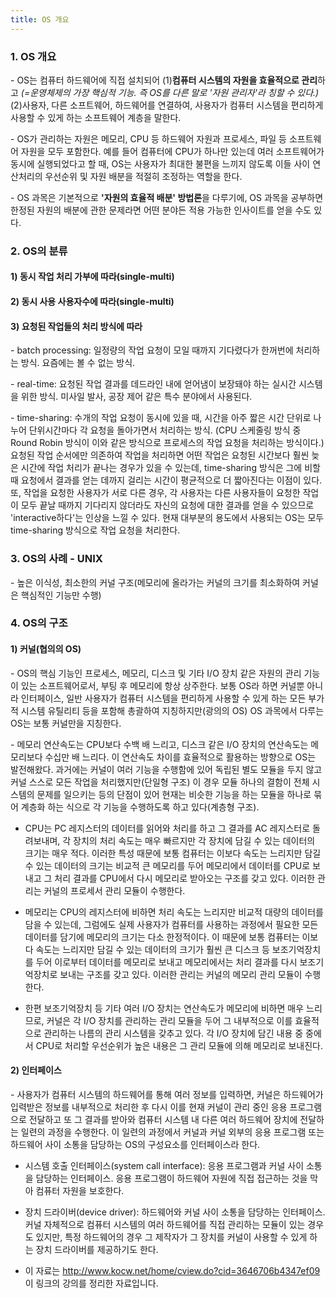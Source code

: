 ```yaml
---
title: OS 개요
---
```


### 1. OS 개요

\- OS는 컴퓨터 하드웨어에 직접 설치되어 (1)**컴퓨터 시스템의 자원을 효율적으로 관리**하고 _(=운영체제의 가장 핵심적 기능. 즉 OS를 다른 말로 '자원 관리자'라 칭할 수 있다.)_ (2)사용자, 다른 소프트웨어, 하드웨어를 연결하여, 사용자가 컴퓨터 시스템을 편리하게 사용할 수 있게 하는 소프트웨어 계층을 말한다.

\- OS가 관리하는 자원은 메모리, CPU 등 하드웨어 자원과 프로세스, 파일 등 소프트웨어 자원을 모두 포함한다. 예를 들어 컴퓨터에 CPU가 하나만 있는데 여러 소프트웨어가 동시에 실행되었다고 할 때, OS는 사용자가 최대한 불편을 느끼지 않도록 이들 사이 연산처리의 우선순위 및 자원 배분을 적절히 조정하는 역할을 한다. 

\- OS 과목은 기본적으로 **'자원의 효율적 배분' 방법론**을 다루기에, OS 과목을 공부하면 한정된 자원의 배분에 관한 문제라면 어떤 분야든 적용 가능한 인사이트를 얻을 수도 있다.

### 2. OS의 분류

#### 1) 동시 작업 처리 가부에 따라(single-multi)

#### 2) 동시 사용 사용자수에 따라(single-multi)

#### 3) 요청된 작업들의 처리 방식에 따라

\- batch processing: 일정량의 작업 요청이 모일 때까지 기다렸다가 한꺼번에 처리하는 방식. 요즘에는 볼 수 없는 방식.

\- real-time: 요청된 작업 결과를 데드라인 내에 얻어냄이 보장돼야 하는 실시간 시스템을 위한 방식. 미사일 발사, 공장 제어 같은 특수 분야에서 사용된다.

\- time-sharing: 수개의 작업 요청이 동시에 있을 때, 시간을 아주 짧은 시간 단위로 나누어 단위시간마다 각 요청을 돌아가면서 처리하는 방식. (CPU 스케줄링 방식 중 Round Robin 방식이 이와 같은 방식으로 프로세스의 작업 요청을 처리하는 방식이다.) 요청된 작업 순서에만 의존하여 작업을 처리하면 어떤 작업은 요청된 시간보다 훨씬 늦은 시간에 작업 처리가 끝나는 경우가 있을 수 있는데, time-sharing 방식은 그에 비할 때 요청에서 결과를 얻는 데까지 걸리는 시간이 평균적으로 더 짧아진다는 이점이 있다. 또, 작업을 요청한 사용자가 서로 다른 경우, 각 사용자는 다른 사용자들이 요청한 작업이 모두 끝날 때까지 기다리지 않더라도 자신의 요청에 대한 결과를 얻을 수 있으므로 'interactive하다'는 인상을 느낄 수 있다. 현재 대부분의 용도에서 사용되는 OS는 모두 time-sharing 방식으로 작업 요청을 처리한다.



### 3. OS의 사례 - UNIX

\- 높은 이식성, 최소한의 커널 구조(메모리에 올라가는 커널의 크기를 최소화하여 커널은 핵심적인 기능만 수행)



### 4. OS의 구조

#### 1) 커널(협의의 OS)

\- OS의 핵심 기능인 프로세스, 메모리, 디스크 및 기타 I/O 장치 같은 자원의 관리 기능이 있는 소프트웨어로서, 부팅 후 메모리에 항상 상주한다. 보통 OS라 하면 커널뿐 아니라 인터페이스, 일반 사용자가 컴퓨터 시스템을 편리하게 사용할 수 있게 하는 모든 부가적 시스템 유틸리티 등을 포함해 총괄하여 지칭하지만(광의의 OS) OS 과목에서 다루는 OS는 보통 커널만을 지칭한다.

\- 메모리 연산속도는 CPU보다 수백 배 느리고, 디스크 같은 I/O 장치의 연산속도는 메모리보다 수십만 배 느리다. 이 연산속도 차이를 효율적으로 활용하는 방향으로 OS는 발전해왔다. 과거에는 커널이 여러 기능을 수행함에 있어 독립된 별도 모듈을 두지 않고 커널 스스로 모든 작업을 처리했지만(단일형 구조) 이 경우 모듈 하나의 결함이 전체 시스템의 문제를 일으키는 등의 단점이 있어 현재는 비슷한 기능을 하는 모듈을 하나로 묶어 계층화 하는 식으로 각 기능을 수행하도록 하고 있다(계층형 구조). 

- CPU는 PC 레지스터의 데이터를 읽어와 처리를 하고 그 결과를 AC 레지스터로 돌려보내며, 각 장치의 처리 속도는 매우 빠르지만 각 장치에 담길 수 있는 데이터의 크기는 매우 적다. 이러한 특성 때문에 보통 컴퓨터는 이보다 속도는 느리지만 담길 수 있는 데이터의 크기는 비교적 큰 메모리를 두어 메모리에서 데이터를 CPU로 보내고 그 처리 결과를 CPU에서 다시 메모리로 받아오는 구조를 갖고 있다. 이러한 관리는 커널의 프로세서 관리 모듈이 수행한다.

- 메모리는 CPU의 레지스터에 비하면 처리 속도는 느리지만 비교적 대량의 데이터를 담을 수 있는데, 그럼에도 실제 사용자가 컴퓨터를 사용하는 과정에서 필요한 모든 데이터를 담기에 메모리의 크기는 다소 한정적이다. 이 때문에 보통 컴퓨터는 이보다 속도는 느리지만 담길 수 있는 데이터의 크기가 훨씬 큰 디스크 등 보조기억장치를 두어 이로부터 데이터를 메모리로 보내고 메모리에서는 처리 결과를 다시 보조기억장치로 보내는 구조를 갖고 있다. 이러한 관리는 커널의 메모리 관리 모듈이 수행한다.

- 한편 보조기억장치 등 기타 여러 I/O 장치는 연산속도가 메모리에 비하면 매우 느리므로, 커널은 각 I/O 장치를 관리하는 관리 모듈을 두어 그 내부적으로 이를 효율적으로 관리하는 나름의 관리 시스템을 갖추고 있다. 각 I/O 장치에 담긴 내용 중 중에서 CPU로 처리할 우선순위가 높은 내용은 그 관리 모듈에 의해 메모리로 보내진다.

#### 2) 인터페이스

\- 사용자가 컴퓨터 시스템의 하드웨어를 통해 여러 정보를 입력하면, 커널은 하드웨어가 입력받은 정보를 내부적으로 처리한 후 다시 이를 현재 커널이 관리 중인 응용 프로그램으로 전달하고 또 그 결과를 받아와 컴퓨터 시스템 내 다른 여러 하드웨어 장치에 전달하는 일련의 과정을 수행한다. 이 일련의 과정에서 커널과 커널 외부의 응용 프로그램 또는 하드웨어 사이 소통을 담당하는 OS의 구성요소를 인터페이스라 한다. 

- 시스템 호출 인터페이스(system call interface): 응용 프로그램과 커널 사이 소통을 담당하는 인터페이스. 응용 프로그램이 하드웨어 자원에 직접 접근하는 것을 막아 컴퓨터 자원을 보호한다.

- 장치 드라이버(device driver): 하드웨어와 커널 사이 소통을 담당하는 인터페이스. 커널 자체적으로 컴퓨터 시스템의 여러 하드웨어를 직접 관리하는 모듈이 있는 경우도 있지만, 특정 하드웨어의 경우 그 제작자가 그 장치를 커널이 사용할 수 있게 하는 장치 드라이버를 제공하기도 한다.



* 이 자료는 <http://www.kocw.net/home/cview.do?cid=3646706b4347ef09> 이 링크의 강의를 정리한 자료입니다.
